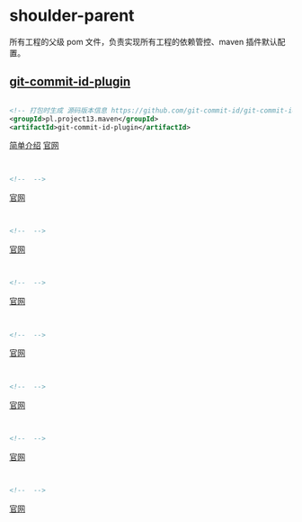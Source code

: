 # shoulder-parent

所有工程的父级 pom 文件，负责实现所有工程的依赖管控、maven 插件默认配置。


## [git-commit-id-plugin]((https://github.com/git-commit-id/git-commit-id-maven-plugin))

```xml

<!-- 打包时生成 源码版本信息 https://github.com/git-commit-id/git-commit-id-maven-plugin -->
<groupId>pl.project13.maven</groupId>
<artifactId>git-commit-id-plugin</artifactId>
```

[简单介绍](https://blog.csdn.net/mytt_10566/article/details/100116670)
[官网](https://github.com/git-commit-id/git-commit-id-maven-plugin)

## []()

```xml

<!--  -->

```

[]()
[官网]()


## []()

```xml

<!--  -->

```

[]()
[官网]()


## []()

```xml

<!--  -->

```

[]()
[官网]()


## []()

```xml

<!--  -->

```

[]()
[官网]()


## []()

```xml

<!--  -->

```

[]()
[官网]()


## []()

```xml

<!--  -->

```

[]()
[官网]()


## []()

```xml

<!--  -->

```

[]()
[官网]()

